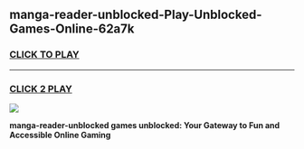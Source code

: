 
## manga-reader-unblocked-Play-Unblocked-Games-Online-62a7k
<h3>
<a href="https://premium76.site?title=manga-reader-unblocked&ref=25A">CLICK TO PLAY</a></h3>
<hr>

<h3>
<a href="https://premium76.site?title=manga-reader-unblocked&ref=25A">CLICK 2 PLAY</a>
  
</h3>

<a href="https://premium76.site?title=manga-reader-unblocked&ref=25A"><img src="https://clearcache.store/games.png"></a>


**manga-reader-unblocked games unblocked: Your Gateway to Fun and Accessible Online Gaming**
